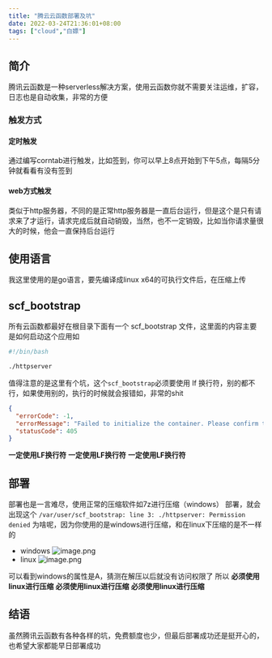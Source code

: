 ```yaml
---
title: "腾云云函数部署及坑"
date: 2022-03-24T21:36:01+08:00
tags: ["cloud","白嫖"]
---
```


## 简介
腾讯云函数是一种serverless解决方案，使用云函数你就不需要关注运维，扩容，日志也是自动收集，非常的方便

### 触发方式
#### 定时触发
通过编写corntab进行触发，比如签到，你可以早上8点开始到下午5点，每隔5分钟就看看有没有签到

#### web方式触发
类似于http服务器，不同的是正常http服务器是一直后台运行，但是这个是只有请求来了才运行，请求完成后就自动销毁，当然，也不一定销毁，比如当你请求量很大的时候，他会一直保持后台运行

## 使用语言
我这里使用的是go语言，要先编译成linux x64的可执行文件后，在压缩上传
## scf_bootstrap

所有云函数都最好在根目录下面有一个 scf_bootstrap 文件，这里面的内容主要是如何启动这个应用如

```sh
#!/bin/bash

./httpserver
```

值得注意的是这里有个坑，这个`scf_bootstrap`必须要使用 lf 换行符，别的都不行，如果使用别的，执行的时候就会报错如，非常的shit
```json
{
  "errorCode": -1,
  "errorMessage": "Failed to initialize the container. Please confirm that the container can be started locally.",
  "statusCode": 405
}
```
**一定使用LF换行符**
**一定使用LF换行符**
**一定使用LF换行符**

## 部署
部署也是一言难尽，使用正常的压缩软件如7z进行压缩（windows）
部署，就会出现这个
`/var/user/scf_bootstrap: line 3: ./httpserver: Permission denied`
为啥呢，因为你使用的是windows进行压缩，和在linux下压缩的是不一样的
+ windows
![image.png](https://tva1.sinaimg.cn/large/0077qBLuly1h0lb5s5j6dj310t03uju9.jpg)
+ linux 
![image.png](https://tva1.sinaimg.cn/large/0077qBLuly1h0lb57su2cj30i50amgqi.jpg)

可以看到windows的属性是A，猜测在解压以后就没有访问权限了
所以
**必须使用linux进行压缩**
**必须使用linux进行压缩**
**必须使用linux进行压缩**

## 结语
虽然腾讯云函数有各种各样的坑，免费额度也少，但最后部署成功还是挺开心的，也希望大家都能早日部署成功